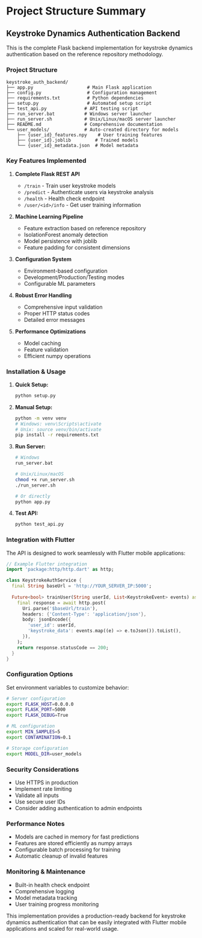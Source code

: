 # Project Structure Summary

## Keystroke Dynamics Authentication Backend

This is the complete Flask backend implementation for keystroke dynamics authentication based on the reference repository methodology.

### Project Structure

```
keystroke_auth_backend/
├── app.py                    # Main Flask application
├── config.py                 # Configuration management
├── requirements.txt          # Python dependencies
├── setup.py                  # Automated setup script
├── test_api.py              # API testing script
├── run_server.bat           # Windows server launcher
├── run_server.sh            # Unix/Linux/macOS server launcher
├── README.md                # Comprehensive documentation
└── user_models/             # Auto-created directory for models
    ├── {user_id}_features.npy    # User training features
    ├── {user_id}.joblib         # Trained models
    └── {user_id}_metadata.json  # Model metadata
```

### Key Features Implemented

1. **Complete Flask REST API**
   - `/train` - Train user keystroke models
   - `/predict` - Authenticate users via keystroke analysis
   - `/health` - Health check endpoint
   - `/user/<id>/info` - Get user training information

2. **Machine Learning Pipeline**
   - Feature extraction based on reference repository
   - IsolationForest anomaly detection
   - Model persistence with joblib
   - Feature padding for consistent dimensions

3. **Configuration System**
   - Environment-based configuration
   - Development/Production/Testing modes
   - Configurable ML parameters

4. **Robust Error Handling**
   - Comprehensive input validation
   - Proper HTTP status codes
   - Detailed error messages

5. **Performance Optimizations**
   - Model caching
   - Feature validation
   - Efficient numpy operations

### Installation & Usage

1. **Quick Setup:**
   ```bash
   python setup.py
   ```

2. **Manual Setup:**
   ```bash
   python -m venv venv
   # Windows: venv\Scripts\activate
   # Unix: source venv/bin/activate
   pip install -r requirements.txt
   ```

3. **Run Server:**
   ```bash
   # Windows
   run_server.bat
   
   # Unix/Linux/macOS
   chmod +x run_server.sh
   ./run_server.sh
   
   # Or directly
   python app.py
   ```

4. **Test API:**
   ```bash
   python test_api.py
   ```

### Integration with Flutter

The API is designed to work seamlessly with Flutter mobile applications:

```dart
// Example Flutter integration
import 'package:http/http.dart' as http;

class KeystrokeAuthService {
  final String baseUrl = 'http://YOUR_SERVER_IP:5000';
  
  Future<bool> trainUser(String userId, List<KeystrokeEvent> events) async {
    final response = await http.post(
      Uri.parse('$baseUrl/train'),
      headers: {'Content-Type': 'application/json'},
      body: jsonEncode({
        'user_id': userId,
        'keystroke_data': events.map((e) => e.toJson()).toList(),
      }),
    );
    return response.statusCode == 200;
  }
}
```

### Configuration Options

Set environment variables to customize behavior:

```bash
# Server configuration
export FLASK_HOST=0.0.0.0
export FLASK_PORT=5000
export FLASK_DEBUG=True

# ML configuration
export MIN_SAMPLES=5
export CONTAMINATION=0.1

# Storage configuration
export MODEL_DIR=user_models
```

### Security Considerations

- Use HTTPS in production
- Implement rate limiting
- Validate all inputs
- Use secure user IDs
- Consider adding authentication to admin endpoints

### Performance Notes

- Models are cached in memory for fast predictions
- Features are stored efficiently as numpy arrays
- Configurable batch processing for training
- Automatic cleanup of invalid features

### Monitoring & Maintenance

- Built-in health check endpoint
- Comprehensive logging
- Model metadata tracking
- User training progress monitoring

This implementation provides a production-ready backend for keystroke dynamics authentication that can be easily integrated with Flutter mobile applications and scaled for real-world usage.
